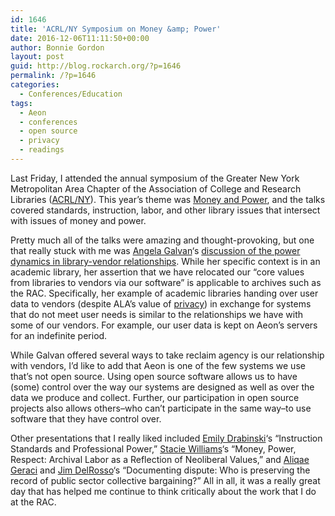 ```yaml
---
id: 1646
title: 'ACRL/NY Symposium on Money &amp; Power'
date: 2016-12-06T11:11:50+00:00
author: Bonnie Gordon
layout: post
guid: http://blog.rockarch.org/?p=1646
permalink: /?p=1646
categories:
  - Conferences/Education
tags:
  - Aeon
  - conferences
  - open source
  - privacy
  - readings
---
```

Last Friday, I attended the annual symposium of the Greater New York Metropolitan Area Chapter of the Association of College and Research Libraries ([ACRL/NY](http://acrlny.org/)). This year&#8217;s theme was [Money and Power](https://acrlnysymp2016.wordpress.com), and the talks covered standards, instruction, labor, and other library issues that intersect with issues of money and power.

<!--more-->

Pretty much all of the talks were amazing and thought-provoking, but one that really stuck with me was [Angela Galvan](https://twitter.com/dropvase)&#8216;s [discussion of the power dynamics in library-vendor relationships](https://asgalvan.com/2016/12/05/architecture-of-authority/). While her specific context is in an academic library, her assertion that we have relocated our &#8220;core values from libraries to vendors via our software&#8221; is applicable to archives such as the RAC. Specifically, her example of academic libraries handing over user data to vendors (despite ALA&#8217;s value of [privacy](http://www.ala.org/advocacy/intfreedom/statementspols/corevalues#privacy)) in exchange for systems that do not meet user needs is similar to the relationships we have with some of our vendors. For example, our user data is kept on Aeon&#8217;s servers for an indefinite period.

While Galvan offered several ways to take reclaim agency is our relationship with vendors, I&#8217;d like to add that Aeon is one of the few systems we use that&#8217;s not open source. Using open source software allows us to have (some) control over the way our systems are designed as well as over the data we produce and collect. Further, our participation in open source projects also allows others&#8211;who can&#8217;t participate in the same way&#8211;to use software that they have control over.

Other presentations that I really liked included [Emily Drabinski](https://twitter.com/edrabinski)&#8216;s &#8220;Instruction Standards and Professional Power,&#8221; [Stacie Williams](https://twitter.com/Wribrarian)&#8216;s &#8220;Money, Power, Respect: Archival Labor as a Reflection of Neoliberal Values,&#8221; and [Aliqae Geraci](https://twitter.com/aliqaesong) and [Jim DelRosso](https://twitter.com/niwandajones)&#8216;s &#8220;Documenting dispute: Who is preserving the record of public sector collective bargaining?&#8221; All in all, it was a really great day that has helped me continue to think critically about the work that I do at the RAC.